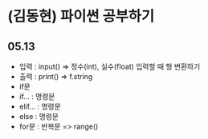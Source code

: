 # (김동현) 파이썬 공부하기
## 05.13
+ 입력 : input() => 정수(int), 실수(float) 입력할 때 형 변환하기
+ 출력 : print() => f.string
+ if문
 + if... : 명령문 
 + elif... : 명령문  
 + else :  명령문
 + for문 : 반복문 => range()
 
